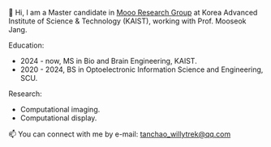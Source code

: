 👋 Hi, I am a Master candidate in [Mooo Research Group](https://mooolab.kaist.ac.kr/index.html) at Korea Advanced Institute of Science & Technology (KAIST), working with Prof. Mooseok Jang.


Education:  
- 2024 - now, MS in Bio and Brain Engineering, KAIST.   
- 2020 - 2024, BS in Optoelectronic Information Science and Engineering, SCU.

Research:
- Computational imaging. 
- Computational display.

📫 You can connect with me by e-mail: tanchao_willytrek@qq.com